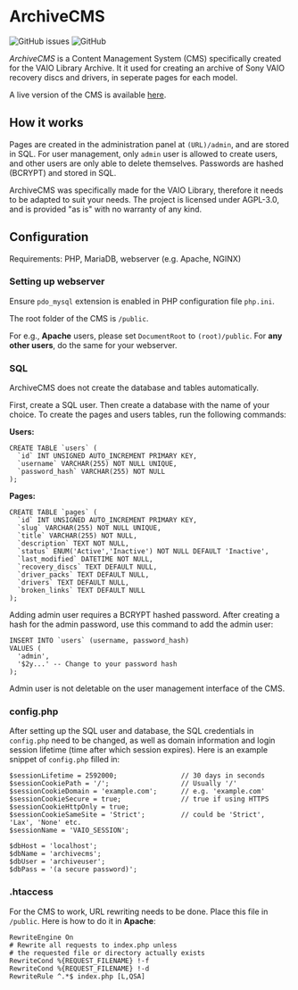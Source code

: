 # ArchiveCMS

![GitHub issues](https://img.shields.io/github/issues/Vir0z4/ArchiveCMS)
![GitHub](https://img.shields.io/github/license/Vir0z4/ArchiveCMS)

*ArchiveCMS* is a Content Management System (CMS) specifically created for the VAIO Library Archive. It it used for creating an archive of Sony VAIO recovery discs and drivers, in seperate pages for each model.

A live version of the CMS is available [here](https://archive.vaiolibrary.com/).

## How it works

Pages are created in the administration panel at ``(URL)/admin``, and are stored in SQL. For user management, only ``admin`` user is allowed to create users, and other users are only able to delete themselves. Passwords are hashed (BCRYPT) and stored in SQL.

ArchiveCMS was specifically made for the VAIO Library, therefore it needs to be adapted to suit your needs. The project is licensed under AGPL-3.0, and is provided "as is" with no warranty of any kind.

## Configuration

Requirements: PHP, MariaDB, webserver (e.g. Apache, NGINX)

### Setting up webserver

Ensure ``pdo_mysql`` extension is enabled in PHP configuration file ``php.ini``.

The root folder of the CMS is ``/public``.

For e.g., **Apache** users, please set ``DocumentRoot`` to ``(root)/public``. For **any other users**, do the same for your webserver.

### SQL

ArchiveCMS does not create the database and tables automatically.

First, create a SQL user. Then create a database with the name of your choice. To create the pages and users tables, run the following commands:

**Users:**

    CREATE TABLE `users` (
      `id` INT UNSIGNED AUTO_INCREMENT PRIMARY KEY,
      `username` VARCHAR(255) NOT NULL UNIQUE,
      `password_hash` VARCHAR(255) NOT NULL
    );

**Pages:**

    CREATE TABLE `pages` (
      `id` INT UNSIGNED AUTO_INCREMENT PRIMARY KEY,
      `slug` VARCHAR(255) NOT NULL UNIQUE,
      `title` VARCHAR(255) NOT NULL,
      `description` TEXT NOT NULL,
      `status` ENUM('Active','Inactive') NOT NULL DEFAULT 'Inactive',
      `last_modified` DATETIME NOT NULL,
      `recovery_discs` TEXT DEFAULT NULL,
      `driver_packs` TEXT DEFAULT NULL,
      `drivers` TEXT DEFAULT NULL,
      `broken_links` TEXT DEFAULT NULL
    );

Adding admin user requires a BCRYPT hashed password. After creating a hash for the admin password, use this command to add the admin user:

    INSERT INTO `users` (username, password_hash)
    VALUES (
      'admin',
      '$2y...' -- Change to your password hash
    );

Admin user is not deletable on the user management interface of the CMS.

### config.php

After setting up the SQL user and database, the SQL credentials in ``config.php`` need to be changed, as well as domain information and login session lifetime (time after which session expires). Here is an example snippet of ``config.php`` filled in:

    $sessionLifetime = 2592000;                // 30 days in seconds
    $sessionCookiePath = '/';                  // Usually '/'
    $sessionCookieDomain = 'example.com';      // e.g. 'example.com'
    $sessionCookieSecure = true;               // true if using HTTPS
    $sessionCookieHttpOnly = true;
    $sessionCookieSameSite = 'Strict';         // could be 'Strict', 'Lax', 'None' etc.
    $sessionName = 'VAIO_SESSION';
    
    $dbHost = 'localhost';
    $dbName = 'archivecms';
    $dbUser = 'archiveuser';
    $dbPass = '(a secure password)';

### .htaccess

For the CMS to work, URL rewriting needs to be done. Place this file in ``/public``. Here is how to do it in **Apache**:

    RewriteEngine On
    # Rewrite all requests to index.php unless
    # the requested file or directory actually exists
    RewriteCond %{REQUEST_FILENAME} !-f
    RewriteCond %{REQUEST_FILENAME} !-d
    RewriteRule ^.*$ index.php [L,QSA]
